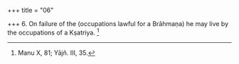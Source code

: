 +++
title = "06"

+++
6. On failure of the (occupations lawful for a Brāhmaṇa) he may live by the occupations of a Kṣatriya. [^6] 


[^6]:  Manu X, 81; Yājñ. III, 35.
